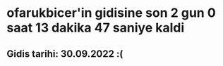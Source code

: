 # ofarukbicer'in gidisine son 2 gun 0 saat 13 dakika 47 saniye kaldi

## Gidis tarihi: 30.09.2022 :(
